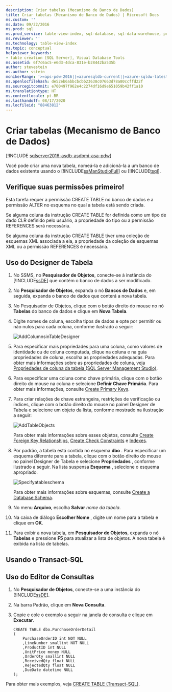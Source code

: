 ```yaml
---
description: Criar tabelas (Mecanismo de Banco de Dados)
title: Criar tabelas (Mecanismo de Banco de Dados) | Microsoft Docs
ms.custom: ''
ms.date: 09/22/2016
ms.prod: sql
ms.prod_service: table-view-index, sql-database, sql-data-warehouse, pdw
ms.reviewer: ''
ms.technology: table-view-index
ms.topic: conceptual
helpviewer_keywords:
- table creation [SQL Server], Visual Database Tools
ms.assetid: 6f7c6ac5-e6d3-4dca-831e-b28442ba535b
author: stevestein
ms.author: sstein
monikerRange: '>=aps-pdw-2016||=azuresqldb-current||=azure-sqldw-latest||>=sql-server-2016||=sqlallproducts-allversions||>=sql-server-linux-2017||=azuresqldb-mi-current'
ms.openlocfilehash: de52eb6abbcbcbb23638c07663d78a80ccffd22f
ms.sourcegitcommit: e700497f962e4c2274df16d9e651059b42ff1a10
ms.translationtype: HT
ms.contentlocale: pt-BR
ms.lasthandoff: 08/17/2020
ms.locfileid: "88463812"
---
```

# <a name="create-tables-database-engine"></a>Criar tabelas (Mecanismo de Banco de Dados)
[!INCLUDE [sqlserver2016-asdb-asdbmi-asa-pdw](../../includes/applies-to-version/sqlserver2016-asdb-asdbmi-asa-pdw.md)]

  Você pode criar uma nova tabela, nomeá-la e adicioná-la a um banco de dados existente usando o [!INCLUDE[ssManStudioFull](../../includes/ssmanstudiofull-md.md)] ou [!INCLUDE[tsql](../../includes/tsql-md.md)].  
  

  
##  <a name="check-your-permissions-first"></a><a name="Permissions"></a> Verifique suas permissões primeiro!  
Esta tarefa requer a permissão CREATE TABLE no banco de dados e a permissão ALTER no esquema no qual a tabela está sendo criada.  
  
 Se alguma coluna da instrução CREATE TABLE for definida como um tipo de dado CLR definido pelo usuário, a propriedade do tipo ou a permissão REFERENCES será necessária.  
  
 Se alguma coluna da instrução CREATE TABLE tiver uma coleção de esquemas XML associada a ela, a propriedade da coleção de esquemas XML ou a permissão REFERENCES é necessária.  
  
 
## <a name="using-table-designer"></a>Uso do Designer de Tabela  
  
1.  No SSMS, no **Pesquisador de Objetos**, conecte-se à instância do [!INCLUDE[ssDE](../../includes/ssde-md.md)] que contém o banco de dados a ser modificado.  
  
2.  No **Pesquisador de Objetos**, expanda o nó **Bancos de Dados** e, em seguida, expanda o banco de dados que conterá a nova tabela.  
  
3.  No Pesquisador de Objetos, clique com o botão direito do mouse no nó **Tabelas** do banco de dados e clique em **Nova Tabela**.  
  
4.  Digite nomes de coluna, escolha tipos de dados e opte por permitir ou não nulos para cada coluna, conforme ilustrado a seguir:  
  
     ![AddColumnsinTableDesigner](../../relational-databases/tables/media/addcolumnsintabledesigner.gif "AddColumnsinTableDesigner")  
  
5.  Para especificar mais propriedades para uma coluna, como valores de identidade ou de coluna computada, clique na coluna e na guia propriedades de coluna, escolha as propriedades adequadas. Para obter mais informações sobre as propriedades de coluna, veja [Propriedades de coluna da tabela &#40;SQL Server Management Studio&#41;](../../relational-databases/tables/table-column-properties-sql-server-management-studio.md).  
  
6.  Para especificar uma coluna como chave primária, clique com o botão direito do mouse na coluna e selecione **Definir Chave Primária**. Para obter mais informações, consulte [Create Primary Keys](../../relational-databases/tables/create-primary-keys.md).  
  
7.  Para criar relações de chave estrangeira, restrições de verificação ou índices, clique com o botão direito do mouse no painel Designer de Tabela e selecione um objeto da lista, conforme mostrado na ilustração a seguir:  
  
     ![AddTableObjects](../../relational-databases/tables/media/addtableobjects.gif "AddTableObjects")  
  
     Para obter mais informações sobre esses objetos, consulte [Create Foreign Key Relationships](../../relational-databases/tables/create-foreign-key-relationships.md), [Create Check Constraints](../../relational-databases/tables/create-check-constraints.md) e [Indexes](../../relational-databases/indexes/indexes.md).  
  
8.  Por padrão, a tabela está contida no esquema **dbo** . Para especificar um esquema diferente para a tabela, clique com o botão direito do mouse no painel Designer de Tabela e selecione **Propriedades** , conforme ilustrado a seguir. Na lista suspensa **Esquema** , selecione o esquema apropriado.  
  
     ![Specifyatableschema](../../relational-databases/tables/media/specifyatableschema.gif "Specifyatableschema")  
  
     Para obter mais informações sobre esquemas, consulte [Create a Database Schema](../../relational-databases/security/authentication-access/create-a-database-schema.md).  
  
9. No menu **Arquivo**, escolha **Salvar** *nome da tabela*.  
  
10. Na caixa de diálogo **Escolher Nome** , digite um nome para a tabela e clique em **OK**.  
  
11. Para exibir a nova tabela, em **Pesquisador de Objetos**, expanda o nó **Tabelas** e pressione **F5** para atualizar a lista de objetos. A nova tabela é exibida na lista de tabelas.  
  
##  <a name="using-transact-sql"></a><a name="TsqlProcedure"></a> Usando o Transact-SQL  
  
## <a name="using-query-editor"></a>Uso do Editor de Consultas  
  
1.  No **Pesquisador de Objetos**, conecte-se a uma instância do [!INCLUDE[ssDE](../../includes/ssde-md.md)].  
  
2.  Na barra Padrão, clique em **Nova Consulta**.  
  
3.  Copie e cole o exemplo a seguir na janela de consulta e clique em **Executar**.  
  
    ```  
    CREATE TABLE dbo.PurchaseOrderDetail  
    (  
        PurchaseOrderID int NOT NULL  
        ,LineNumber smallint NOT NULL  
        ,ProductID int NULL  
        ,UnitPrice money NULL  
        ,OrderQty smallint NULL  
        ,ReceivedQty float NULL  
        ,RejectedQty float NULL  
        ,DueDate datetime NULL  
    );  
    ```  
  
 Para obter mais exemplos, veja [CREATE TABLE &#40;Transact-SQL&#41;](../../t-sql/statements/create-table-transact-sql.md).  
  
  
